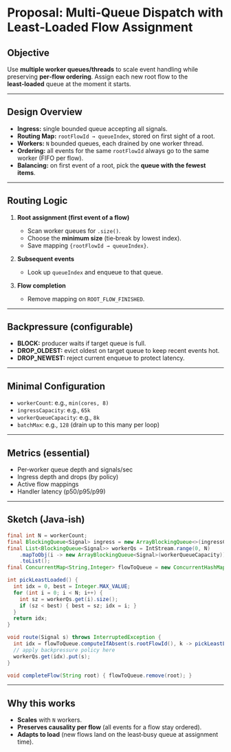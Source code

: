 # Proposal: Multi‑Queue Dispatch with Least‑Loaded Flow Assignment

## Objective

Use **multiple worker queues/threads** to scale event handling while preserving **per‑flow ordering**. Assign each new root flow to the **least‑loaded** queue at the moment it starts.

---

## Design Overview

* **Ingress:** single bounded queue accepting all signals.
* **Routing Map:** `rootFlowId → queueIndex`, stored on first sight of a root.
* **Workers:** `N` bounded queues, each drained by one worker thread.
* **Ordering:** all events for the same `rootFlowId` always go to the same worker (FIFO per flow).
* **Balancing:** on first event of a root, pick the **queue with the fewest items**.

---

## Routing Logic

1. **Root assignment (first event of a flow)**

    * Scan worker queues for `.size()`.
    * Choose the **minimum size** (tie‑break by lowest index).
    * Save mapping `{rootFlowId → queueIndex}`.

2. **Subsequent events**

    * Look up `queueIndex` and enqueue to that queue.

3. **Flow completion**

    * Remove mapping on `ROOT_FLOW_FINISHED`.

---

## Backpressure (configurable)

* **BLOCK:** producer waits if target queue is full.
* **DROP\_OLDEST:** evict oldest on target queue to keep recent events hot.
* **DROP\_NEWEST:** reject current enqueue to protect latency.

---

## Minimal Configuration

* `workerCount`: e.g., `min(cores, 8)`
* `ingressCapacity`: e.g., `65k`
* `workerQueueCapacity`: e.g., `8k`
* `batchMax`: e.g., `128` (drain up to this many per loop)

---

## Metrics (essential)

* Per‑worker queue depth and signals/sec
* Ingress depth and drops (by policy)
* Active flow mappings
* Handler latency (p50/p95/p99)

---

## Sketch (Java‑ish)

```java
final int N = workerCount;
final BlockingQueue<Signal> ingress = new ArrayBlockingQueue<>(ingressCapacity);
final List<BlockingQueue<Signal>> workerQs = IntStream.range(0, N)
    .mapToObj(i -> new ArrayBlockingQueue<Signal>(workerQueueCapacity))
    .toList();
final ConcurrentMap<String,Integer> flowToQueue = new ConcurrentHashMap<>();

int pickLeastLoaded() {
  int idx = 0, best = Integer.MAX_VALUE;
  for (int i = 0; i < N; i++) {
    int sz = workerQs.get(i).size();
    if (sz < best) { best = sz; idx = i; }
  }
  return idx;
}

void route(Signal s) throws InterruptedException {
  int idx = flowToQueue.computeIfAbsent(s.rootFlowId(), k -> pickLeastLoaded());
  // apply backpressure policy here
  workerQs.get(idx).put(s);
}

void completeFlow(String root) { flowToQueue.remove(root); }
```

---

## Why this works

* **Scales** with `N` workers.
* **Preserves causality per flow** (all events for a flow stay ordered).
* **Adapts to load** (new flows land on the least‑busy queue at assignment time).

